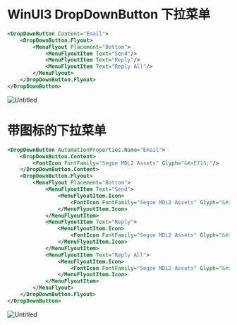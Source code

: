 # WinUI3 DropDownButton 下拉菜单

```xml
<DropDownButton Content="Email">
    <DropDownButton.Flyout>
        <MenuFlyout Placement="Bottom">
            <MenuFlyoutItem Text="Send"/>
            <MenuFlyoutItem Text="Reply"/>
            <MenuFlyoutItem Text="Reply All"/>
        </MenuFlyout>
    </DropDownButton.Flyout>
</DropDownButton>
```

![Untitled](WinUI3%20DropDownButton%20%E4%B8%8B%E6%8B%89%E8%8F%9C%E5%8D%95%209c7e2dabc66f4adfa196a41911182a8d/Untitled.png)

# 带图标的下拉菜单

```xml
<DropDownButton AutomationProperties.Name="Email">
    <DropDownButton.Content>
        <FontIcon FontFamily="Segoe MDL2 Assets" Glyph="&#xE715;"/>
    </DropDownButton.Content>
    <DropDownButton.Flyout>
        <MenuFlyout Placement="Bottom">
            <MenuFlyoutItem Text="Send">
                <MenuFlyoutItem.Icon>
                    <FontIcon FontFamily="Segoe MDL2 Assets" Glyph="&#xE725;"/>
                </MenuFlyoutItem.Icon>
            </MenuFlyoutItem>
            <MenuFlyoutItem Text="Reply">
                <MenuFlyoutItem.Icon>
                    <FontIcon FontFamily="Segoe MDL2 Assets" Glyph="&#xE8CA;"/>
                </MenuFlyoutItem.Icon>
            </MenuFlyoutItem>
            <MenuFlyoutItem Text="Reply All">
                <MenuFlyoutItem.Icon>
                    <FontIcon FontFamily="Segoe MDL2 Assets" Glyph="&#xE8C2;"/>
                </MenuFlyoutItem.Icon>
            </MenuFlyoutItem>
        </MenuFlyout>
    </DropDownButton.Flyout>
</DropDownButton>
```

![Untitled](WinUI3%20DropDownButton%20%E4%B8%8B%E6%8B%89%E8%8F%9C%E5%8D%95%209c7e2dabc66f4adfa196a41911182a8d/Untitled%201.png)

